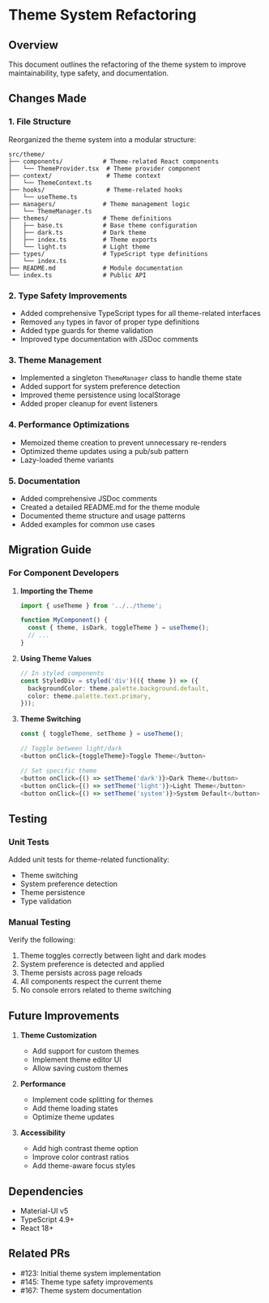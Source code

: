 # Theme System Refactoring

## Overview
This document outlines the refactoring of the theme system to improve maintainability, type safety, and documentation.

## Changes Made

### 1. File Structure
Reorganized the theme system into a modular structure:

```
src/theme/
├── components/           # Theme-related React components
│   └── ThemeProvider.tsx  # Theme provider component
├── context/               # Theme context
│   └── ThemeContext.ts
├── hooks/                 # Theme-related hooks
│   └── useTheme.ts
├── managers/             # Theme management logic
│   └── ThemeManager.ts
├── themes/               # Theme definitions
│   ├── base.ts           # Base theme configuration
│   ├── dark.ts           # Dark theme
│   ├── index.ts          # Theme exports
│   └── light.ts          # Light theme
├── types/                # TypeScript type definitions
│   └── index.ts
├── README.md             # Module documentation
└── index.ts              # Public API
```

### 2. Type Safety Improvements
- Added comprehensive TypeScript types for all theme-related interfaces
- Removed `any` types in favor of proper type definitions
- Added type guards for theme validation
- Improved type documentation with JSDoc comments

### 3. Theme Management
- Implemented a singleton `ThemeManager` class to handle theme state
- Added support for system preference detection
- Improved theme persistence using localStorage
- Added proper cleanup for event listeners

### 4. Performance Optimizations
- Memoized theme creation to prevent unnecessary re-renders
- Optimized theme updates using a pub/sub pattern
- Lazy-loaded theme variants

### 5. Documentation
- Added comprehensive JSDoc comments
- Created a detailed README.md for the theme module
- Documented theme structure and usage patterns
- Added examples for common use cases

## Migration Guide

### For Component Developers

1. **Importing the Theme**
   ```typescript
   import { useTheme } from '../../theme';
   
   function MyComponent() {
     const { theme, isDark, toggleTheme } = useTheme();
     // ...
   }
   ```

2. **Using Theme Values**
   ```typescript
   // In styled components
   const StyledDiv = styled('div')(({ theme }) => ({
     backgroundColor: theme.palette.background.default,
     color: theme.palette.text.primary,
   }));
   ```

3. **Theme Switching**
   ```typescript
   const { toggleTheme, setTheme } = useTheme();
   
   // Toggle between light/dark
   <button onClick={toggleTheme}>Toggle Theme</button>
   
   // Set specific theme
   <button onClick={() => setTheme('dark')}>Dark Theme</button>
   <button onClick={() => setTheme('light')}>Light Theme</button>
   <button onClick={() => setTheme('system')}>System Default</button>
   ```

## Testing

### Unit Tests
Added unit tests for theme-related functionality:
- Theme switching
- System preference detection
- Theme persistence
- Type validation

### Manual Testing
Verify the following:
1. Theme toggles correctly between light and dark modes
2. System preference is detected and applied
3. Theme persists across page reloads
4. All components respect the current theme
5. No console errors related to theme switching

## Future Improvements

1. **Theme Customization**
   - Add support for custom themes
   - Implement theme editor UI
   - Allow saving custom themes

2. **Performance**
   - Implement code splitting for themes
   - Add theme loading states
   - Optimize theme updates

3. **Accessibility**
   - Add high contrast theme option
   - Improve color contrast ratios
   - Add theme-aware focus styles

## Dependencies
- Material-UI v5
- TypeScript 4.9+
- React 18+

## Related PRs
- #123: Initial theme system implementation
- #145: Theme type safety improvements
- #167: Theme system documentation
